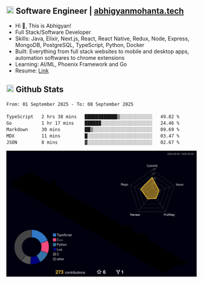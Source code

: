 ## <img src="https://media.giphy.com/media/v1.Y2lkPTc5MGI3NjExNjBuMTFuMDMxcjR0OXp2Zjk5Z3A2ajkzYWpiaDFmdWJhZzY2anM1MCZlcD12MV9naWZzX3NlYXJjaCZjdD1n/UcK7JalnjCz0k/giphy.gif" width="20" height="20" /> Software Engineer | [abhigyanmohanta.tech](https://abhigyanmohanta.tech)


- Hi 👋, This is Abhigyan!
- Full Stack/Software Developer
- Skills: Java, Elixir, Next.js, React, React Native, Redux, Node, Express, MongoDB, PostgreSQL, TypeScript, Python, Docker
- Built: Everything from full stack websites to mobile and desktop apps, automation softwares to chrome extensions
- Learning: AI/ML, Phoenix Framework and Go
- Resume: [Link](https://abhigyan-mohanta.github.io/resume/)


## <img src="https://media.giphy.com/media/v1.Y2lkPTc5MGI3NjExOTVzbjE3Z3F6bDhrNGtzYWpiODJkeTRhcHRqN3MwaGV2cTZ3ajR3eCZlcD12MV9naWZzX3NlYXJjaCZjdD1n/o0vwzuFwCGAFO/giphy.gif" width="20" height="20" /> Github Stats
<!--START_SECTION:waka-->

```txt
From: 01 September 2025 - To: 08 September 2025

TypeScript   2 hrs 38 mins   ████████████▒░░░░░░░░░░░░   49.82 %
Go           1 hr 17 mins    ██████░░░░░░░░░░░░░░░░░░░   24.46 %
Markdown     30 mins         ██▒░░░░░░░░░░░░░░░░░░░░░░   09.69 %
MDX          11 mins         █░░░░░░░░░░░░░░░░░░░░░░░░   03.47 %
JSON         8 mins          ▓░░░░░░░░░░░░░░░░░░░░░░░░   02.67 %
```

<!--END_SECTION:waka-->
![](./profile-3d-contrib/profile-night-rainbow.svg)
